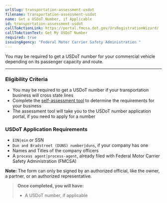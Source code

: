 ```yaml
---
urlSlug: transportation-assessment-usdot
filename: transportation-assessment-usdot
name: Get a USDoT Number, if Applicable
id: transportation-assessment-usdot
callToActionLink: https://portal.fmcsa.dot.gov/UrsRegistrationWizard/
callToActionText: Get My USDoT Number
required: true
issuingAgency: "Federal Motor Carrier Safety Administration "
---
```

You may be required to get a USDoT number for your commercial vehicle depending on its passenger capacity and route. 
 
---

### Eligibility Criteria
- You may be required to get a USDoT number if your transportation business will cross state lines
- Complete the [self-assessment tool](https://www.fmcsa.dot.gov/registration/do-i-need-usdot-number) to determine the requirements for your business
- The assessment tool will take you to the USDoT number application portal, if you need to apply for a number

### USDoT Application Requirements
- `EIN|ein` or SSN
- `Dun and Bradstreet (DUNS) number|duns`, if your company has one
- Names and Titles of the company officers
- A `process agent|process-agent`, already filed with Federal Motor Carrier Safety Administration (FMCSA)  

**Note:** The form can only be signed by an authorized official, like the owner, a partner, or an authorized representative.

 
>**Once completed, you will have:**
>* A USDoT number, if applicable

